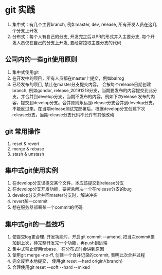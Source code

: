 # git 实践

1. 集中式：有几个主要branch, 例如master, dev, release, 所有开发人员在这几个分支上开发
2. 分布式：每个人有自己的分支, 开发完之后以PR的形式并入主要分支, 每个开发人员仅在自己的分支上开发, 要经常拉取主要分支的代码

## 公司内的一些git使用原则

1. 集中式使用git
2. 在开发中的项目，所有人员都在master上提交，例如balrog
3. 已经发布的项目, 禁止在master分支提交内容， 会按每个release日期创建branch, 例如gondor, release_20191218分支，当期要发布的内容提交到此分支，并合并到develop分支，当期不发布的内容，例如下次release 发布的内容，提交到develop分支。合并原则永远是release分支合并到develop分支，不能反过来。在当期release测试完部署后，根据develop分支创建下次release分支，当期release分支代码不允许有其他改动

## git 常用操作

1. reset & revert
2. merge & rebase
3. stash & unstash

## 集中式git使用实例

1. 在develop分支误提交某个文件，本应该提交到release分支
2. 在develop分支开发功能，要紧急解决一个在release分支的bug
3. develop分支合并回master分支时，解决冲突
4. revert某一commit
5. 想在服务器部署某一个commit的代码

## 集中式git的一些技巧

1. 使提交log更合理. 开发功能时，开启git commit --amend, 把当次commit累加到上次，待完整开发完一个功能，再push到远端
2. 集中式禁止使用rebase， 在分布式时会讲到原因
3. 使用git merge -no-ff, 创建一个合并记录的commit, 表明此次合并过程
4. 完全废弃本地提交， 使用git reset --hard origin/{branch}
5. 合理使用git reset --soft --hard --mixed
